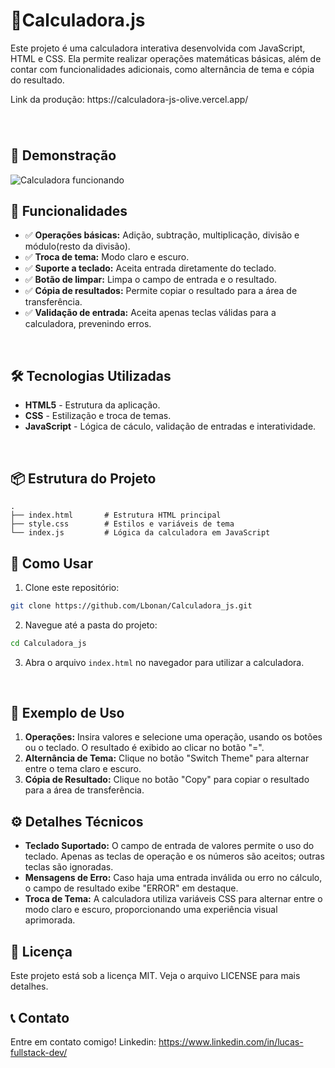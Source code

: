 # 📐Calculadora.js

<p>Este projeto é uma calculadora interativa desenvolvida com JavaScript, HTML e CSS. Ela permite realizar operações matemáticas básicas, além de contar com funcionalidades adicionais, como alternância de tema e cópia do resultado.</p>
Link da produção: https://calculadora-js-olive.vercel.app/

###

<br>

## 🚀 Demonstração

![Calculadora funcionando](https://media1.giphy.com/media/v1.Y2lkPTc5MGI3NjExanVwb3Q4d3UwdHpwYzVlanY0amUxcm1lNmdjanl1YXExMTJjemUxaCZlcD12MV9pbnRlcm5hbF9naWZfYnlfaWQmY3Q9Zw/v9PqLi1xLSdmCTj2ju/giphy.gif)

###

## 📝 Funcionalidades

- ✅ **Operações básicas:** Adição, subtração, multiplicação, divisão e módulo(resto da divisão).
- ✅ **Troca de tema:** Modo claro e escuro.
- ✅ **Suporte a teclado:** Aceita entrada diretamente do teclado.
- ✅ **Botão de limpar:** Limpa o campo de entrada e o resultado.
- ✅ **Cópia de resultados:** Permite copiar o resultado para a área de transferência.
- ✅ **Validação de entrada:** Aceita apenas teclas válidas para a calculadora, prevenindo erros.

<br>

## 🛠️ Tecnologias Utilizadas

- **HTML5** - Estrutura da aplicação.
- **CSS** - Estilização e troca de temas.
- **JavaScript** - Lógica de cáculo, validação de entradas e interatividade.

<br>

## 📦 Estrutura do Projeto

```plaintext
.
├── index.html       # Estrutura HTML principal
├── style.css        # Estilos e variáveis de tema
└── index.js         # Lógica da calculadora em JavaScript
```
## 🎯 Como Usar

1. Clone este repositório:
 ```bash
git clone https://github.com/Lbonan/Calculadora_js.git
````
2. Navegue até a pasta do projeto:
 ```bash
cd Calculadora_js
````
3. Abra o arquivo ``index.html`` no navegador para utilizar a calculadora.

<br>

## 🔧 Exemplo de Uso

1. **Operações:** Insira valores e selecione uma operação, usando os botões ou o teclado. O resultado é exibido ao clicar no botão "=".
2. **Alternância de Tema:** Clique no botão "Switch Theme" para alternar entre o tema claro e escuro.
3. **Cópia de Resultado:** Clique no botão "Copy" para copiar o resultado para a área de transferência.

## ⚙️ Detalhes Técnicos

- **Teclado Suportado:** O campo de entrada de valores permite o uso do teclado. Apenas as teclas de operação e os números são aceitos; outras teclas são ignoradas.
- **Mensagens de Erro:** Caso haja uma entrada inválida ou erro no cálculo, o campo de resultado exibe "ERROR" em destaque.
- **Troca de Tema:** A calculadora utiliza variáveis CSS para alternar entre o modo claro e escuro, proporcionando uma experiência visual aprimorada.

## 📄 Licença
Este projeto está sob a licença MIT. Veja o arquivo LICENSE para mais detalhes.

## 📞 Contato
Entre em contato comigo!
Linkedin: https://www.linkedin.com/in/lucas-fullstack-dev/

